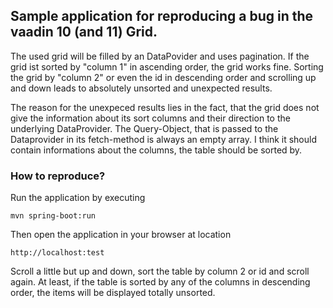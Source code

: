 ## Sample application for reproducing a bug in the vaadin 10 (and 11) Grid.

The used grid will be filled by an DataPovider and uses pagination. If the grid ist sorted by "column 1" in ascending order, the grid works fine. Sorting the grid by "column 2" or even the id in descending order and scrolling up and down leads to absolutely unsorted and unexpected results.

The reason for the unexpeced results lies in the fact, that the grid does not give the information about its sort columns and their direction to the underlying DataProvider. The Query-Object, that is passed to the Dataprovider in its fetch-method is always an empty array. I think it should contain informations about the columns, the table should be sorted by.

### How to reproduce?
Run the application by executing 

    mvn spring-boot:run
    
Then open the application in your browser at location

    http://localhost:test
    
Scroll a little but up and down, sort the table by column 2 or id and scroll again. At least, if the table is sorted by any of the columns in descending order, the items will be displayed totally unsorted.   
